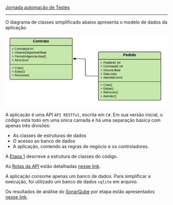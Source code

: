 [Jornada automação de Testes](index)

---

O diagrama de classes simplificado abaixo apresenta o modelo de dados da aplicação.

![Classes](classes.png)

A aplicação é uma API `API RESTful`, escrita em `C#`. Em sua versão inicial, o código está todo em uma única camada e há uma separação básica com apenas três divisões:
- As classes de estruturas de dados
- O acesso ao banco de dados
- A aplicação, contendo as regras de negócio e os controladores.

A [Etapa 1](jornada-1) descreve a estrutura de classes do código.

As [Rotas da API](rotas) estão detalhadas [nesse link](rotas).

A aplicação consome apenas um banco de dados. Para simplificar a execução, foi utilizado um banco de dados `sqlite` em arquivo. 

Os resultados de análise do [SonarQube](sonar) por etapa estão apresentados [nesse link](sonar).